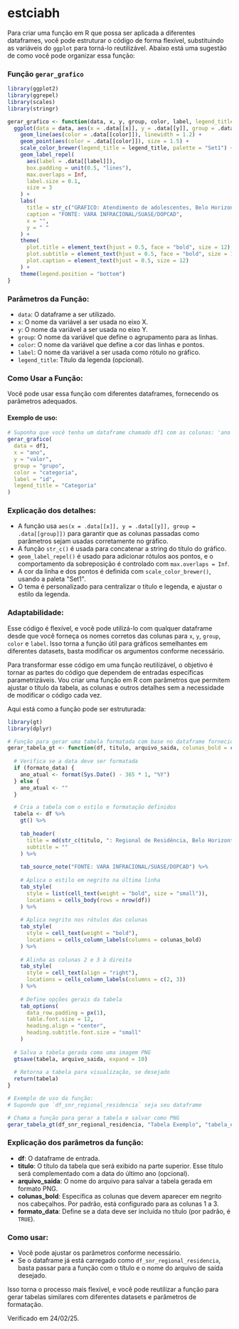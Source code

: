 # estciabh
Para criar uma função em R que possa ser aplicada a diferentes dataframes, você pode estruturar o código de forma flexível, substituindo as variáveis do `ggplot` para torná-lo reutilizável. Abaixo está uma sugestão de como você pode organizar essa função:


### Função `gerar_grafico`

```r
library(ggplot2)
library(ggrepel)
library(scales)
library(stringr)

gerar_grafico <- function(data, x, y, group, color, label, legend_title = "Legenda") {
  ggplot(data = data, aes(x = .data[[x]], y = .data[[y]], group = .data[[group]])) +
    geom_line(aes(color = .data[[color]]), linewidth = 1.2) +
    geom_point(aes(color = .data[[color]]), size = 1.5) +
    scale_color_brewer(legend_title = legend_title, palette = "Set1") +
    geom_label_repel(
      aes(label = .data[[label]]),
      box.padding = unit(0.5, "lines"),
      max.overlaps = Inf,
      label.size = 0.1,
      size = 3
    ) +
    labs(
      title = str_c("GRAFICO: Atendimento de adolescentes, Belo Horizonte, 2015 a ", format(Sys.Date() - 365 * 1, "%Y")),
      caption = "FONTE: VARA INFRACIONAL/SUASE/DOPCAD",
      x = "",
      y = " "
    ) +
    theme(
      plot.title = element_text(hjust = 0.5, face = "bold", size = 12),
      plot.subtitle = element_text(hjust = 0.5, face = "bold", size = 12),
      plot.caption = element_text(hjust = 0.5, size = 12)
    ) +
    theme(legend.position = "bottom")
}
```

### Parâmetros da Função:
- `data`: O dataframe a ser utilizado.
- `x`: O nome da variável a ser usada no eixo X.
- `y`: O nome da variável a ser usada no eixo Y.
- `group`: O nome da variável que define o agrupamento para as linhas.
- `color`: O nome da variável que define a cor das linhas e pontos.
- `label`: O nome da variável a ser usada como rótulo no gráfico.
- `legend_title`: Título da legenda (opcional).

### Como Usar a Função:
Você pode usar essa função com diferentes dataframes, fornecendo os parâmetros adequados.

#### Exemplo de uso:

```r
# Suponha que você tenha um dataframe chamado df1 com as colunas: 'ano', 'valor', 'grupo', 'categoria' e 'id'
gerar_grafico(
  data = df1,
  x = "ano",
  y = "valor",
  group = "grupo",
  color = "categoria",
  label = "id",
  legend_title = "Categoria"
)
```

### Explicação dos detalhes:
- A função usa `aes(x = .data[[x]], y = .data[[y]], group = .data[[group]])` para garantir que as colunas passadas como parâmetros sejam usadas corretamente no gráfico.
- A função `str_c()` é usada para concatenar a string do título do gráfico.
- `geom_label_repel()` é usado para adicionar rótulos aos pontos, e o comportamento da sobreposição é controlado com `max.overlaps = Inf`.
- A cor da linha e dos pontos é definida com `scale_color_brewer()`, usando a paleta "Set1".
- O tema é personalizado para centralizar o título e legenda, e ajustar o estilo da legenda.

### Adaptabilidade:
Esse código é flexível, e você pode utilizá-lo com qualquer dataframe desde que você forneça os nomes corretos das colunas para `x`, `y`, `group`, `color` e `label`. Isso torna a função útil para gráficos semelhantes em diferentes datasets, basta modificar os argumentos conforme necessário.




Para transformar esse código em uma função reutilizável, o objetivo é tornar as partes do código que dependem de entradas específicas parametrizáveis. Vou criar uma função em R com parâmetros que permitem ajustar o título da tabela, as colunas e outros detalhes sem a necessidade de modificar o código cada vez.

Aqui está como a função pode ser estruturada:

```r
library(gt)
library(dplyr)

# Função para gerar uma tabela formatada com base no dataframe fornecido
gerar_tabela_gt <- function(df, titulo, arquivo_saida, colunas_bold = c(1:3), formato_data = TRUE) {
  
  # Verifica se a data deve ser formatada
  if (formato_data) {
    ano_atual <- format(Sys.Date() - 365 * 1, "%Y")
  } else {
    ano_atual <- ""
  }

  # Cria a tabela com o estilo e formatação definidos
  tabela <- df %>%
    gt() %>%
    
    tab_header(
      title = md(str_c(titulo, ": Regional de Residência, Belo Horizonte, ", ano_atual)),
      subtitle = ""
    ) %>%
    
    tab_source_note("FONTE: VARA INFRACIONAL/SUASE/DOPCAD") %>%
    
    # Aplica o estilo em negrito na última linha
    tab_style(
      style = list(cell_text(weight = "bold", size = "small")),
      locations = cells_body(rows = nrow(df))
    ) %>%
    
    # Aplica negrito nos rótulos das colunas
    tab_style(
      style = cell_text(weight = "bold"),
      locations = cells_column_labels(columns = colunas_bold)
    ) %>%
    
    # Alinha as colunas 2 e 3 à direita
    tab_style(
      style = cell_text(align = "right"),
      locations = cells_column_labels(columns = c(2, 3))
    ) %>%
    
    # Define opções gerais da tabela
    tab_options(
      data_row.padding = px(1),
      table.font.size = 12,
      heading.align = "center",
      heading.subtitle.font.size = "small"
    )
  
  # Salva a tabela gerada como uma imagem PNG
  gtsave(tabela, arquivo_saida, expand = 10)
  
  # Retorna a tabela para visualização, se desejado
  return(tabela)
}

# Exemplo de uso da função:
# Supondo que `df_snr_regional_residencia` seja seu dataframe

# Chama a função para gerar a tabela e salvar como PNG
gerar_tabela_gt(df_snr_regional_residencia, "Tabela Exemplo", "tabela_exemplo.png")
```

### Explicação dos parâmetros da função:

- **df**: O dataframe de entrada.
- **titulo**: O título da tabela que será exibido na parte superior. Esse título será complementado com a data do último ano (opcional).
- **arquivo_saida**: O nome do arquivo para salvar a tabela gerada em formato PNG.
- **colunas_bold**: Especifica as colunas que devem aparecer em negrito nos cabeçalhos. Por padrão, está configurado para as colunas 1 a 3.
- **formato_data**: Define se a data deve ser incluída no título (por padrão, é `TRUE`).

### Como usar:
- Você pode ajustar os parâmetros conforme necessário.
- Se o dataframe já está carregado como `df_snr_regional_residencia`, basta passar para a função com o título e o nome do arquivo de saída desejado.

Isso torna o processo mais flexível, e você pode reutilizar a função para gerar tabelas similares com diferentes datasets e parâmetros de formatação.

Verificado em 24/02/25.
